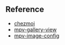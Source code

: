 ## Reference
* [chezmoi](https://github.com/twpayne/chezmoi)
* [mpv-gallery-view](https://github.com/occivink/mpv-gallery-view)
* [mpv-image-config](https://github.com/guidocella/mpv-image-config)